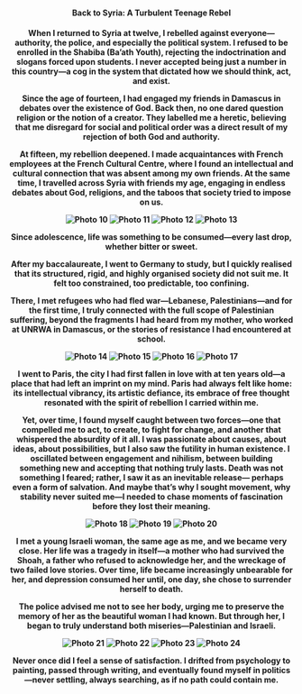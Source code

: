 <center><h4>Back to Syria: A Turbulent Teenage Rebel<h4><center>

When I returned to Syria at twelve, I rebelled against everyone—authority, the police, and especially the political system. I refused to be enrolled in the Shabiba (Ba’ath Youth), rejecting the indoctrination and slogans forced upon students. I never accepted being just a number in this country—a cog in the system that dictated how we should think, act, and exist.

Since the age of fourteen, I had engaged my friends in Damascus in debates over the existence of God. Back then, no one dared question religion or the notion of a creator. They labelled me a heretic, believing that me disregard for social and political order was a direct result of my rejection of both God and authority.

At fifteen, my rebellion deepened. I made acquaintances with French employees at the French Cultural Centre, where I found an intellectual and cultural connection that was absent among my own friends. At the same time, I travelled across Syria with friends my age, engaging in endless debates about God, religions, and the taboos that society tried to impose on us.

![Photo 10](10.jpeg)
![Photo 11](11.jpeg)
![Photo 12](12.jpeg)
![Photo 13](13.jpeg)

Since adolescence, life was something to be consumed—every last drop, whether bitter or sweet.

After my baccalaureate, I went to Germany to study, but I quickly realised that its structured, rigid, and highly organised society did not suit me. It felt too constrained, too predictable, too confining.

There, I met refugees who had fled war—Lebanese, Palestinians—and for the first time, I truly connected with the full scope of Palestinian suffering, beyond the fragments I had heard from my mother, who worked at UNRWA in Damascus, or the stories of resistance I had encountered at school.

![Photo 14](14.jpeg)
![Photo 15](15.jpeg)
![Photo 16](16.jpeg)
![Photo 17](17.jpeg)

I went to Paris, the city I had first fallen in love with at ten years old—a place that had left an imprint on my mind. Paris had always felt like home: its intellectual vibrancy, its artistic defiance, its embrace of free thought resonated with the spirit of rebellion I carried within me.

Yet, over time, I found myself caught between two forces—one that compelled me to act, to create, to fight for change, and another that whispered the absurdity of it all. I was passionate about causes, about ideas, about possibilities, but I also saw the futility in human existence. I oscillated between engagement and nihilism, between building something new and accepting that nothing truly lasts. Death was not something I feared; rather, I saw it as an inevitable release— perhaps even a form of salvation. And maybe that’s why I sought movement, why stability never suited me—I needed to chase moments of fascination before they lost their meaning.

![Photo 18](18.jpeg)
![Photo 19](19.jpeg)
![Photo 20](20.jpeg)

I met a young Israeli woman, the same age as me, and we became very close. Her life was a tragedy in itself—a mother who had survived the Shoah, a father who refused to acknowledge her, and the wreckage of two failed love stories. Over time, life became increasingly unbearable for her, and depression consumed her until, one day, she chose to surrender herself to death.

The police advised me not to see her body, urging me to preserve the memory of her as the beautiful woman I had known. But through her, I began to truly understand both miseries—Palestinian and Israeli.

![Photo 21](21.jpeg)
![Photo 22](22.jpeg)
![Photo 23](23.jpeg)
![Photo 24](24.jpeg)

Never once did I feel a sense of satisfaction. I drifted from psychology to painting, passed through writing, and eventually found myself in politics—never settling, always searching, as if no path could contain me.

